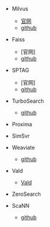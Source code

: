 * Milvus
  * [官网](https://milvus.io/cn/)
  * [github](https://github.com/milvus-io/milvus/)



* Faiss
  * [官网]
  * [github](https://github.com/facebookresearch/faiss)



* SPTAG
  * [官网]
  * [github](https://github.com/microsoft/SPTAG)



* TurboSearch
  * [github](https://github.com/helviojunior/turbosearch)



* Proxima 



* SimSvr



* Weaviate
  * [github](https://github.com/semi-technologies/weaviate)



* Vald
  * [Vald](https://github.com/vdaas/vald)



* ZeroSearch



* ScaNN
  * [github](https://github.com/google-research/google-research/tree/master/scann)
